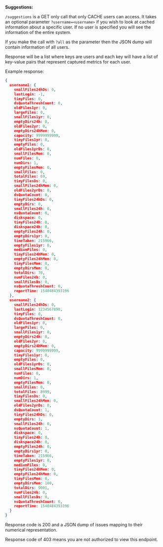 **Suggestions:**

`/suggestions` is a GET only call that only CACHE users can access.
It takes an optional parameter `?username=<username>` if you wish to look at cached information about a specific user. 
If no user is specified you will see the information of the entire system.

If you make the call with `?all` as the parameter then the JSON dump will contain information of all users.

Response will be a list where keys are users and each key will have a list of key-value pairs that represent captured metrics for each user.

Example response:
```json
{
  username1: {
    smallFiles24hDs: 0,
    lastLogin: -1,
    tinyFiles: 0,
    dsQuotaThreshCount: 0,
    oldFiles1yr: 0,
    largeFiles: 0,
    smallFiles1yr: 0,
    emptyDirs24h: 0,
    oldFiles2yr: 0,
    emptyDirs24hMem: 0,
    capacity: 9999999999,
    tinyFiles1yr: 0,
    emptyFiles: 0,
    oldFiles1yrDs: 0,
    smallFilesMem: 0,
    numFiles: 0,
    numDirs: 1,
    emptyFilesMem: 0,
    smallFiles: 0,
    totalFiles: 69,
    tinyFilesDs: 0,
    smallFiles24hMem: 0,
    oldFiles2yrDs: 0,
    dsQuotaCount: 0,
    tinyFiles24hDs: 0,
    emptyDirs: 0,
    smallFiles24h: 0,
    nsQuotaCount: 0,
    diskspace: 0,
    tinyFiles24h: 0,
    diskspace24h: 0,
    emptyFiles24h: 0,
    emptyDirs1yr: 0,
    timeTaken: 215966,
    emptyFiles1yr: 0,
    mediumFiles: 0,
    tinyFiles24hMem: 0,
    emptyFiles24hMem: 0,
    tinyFilesMem: 0,
    emptyDirsMem: 0,
    totalDirs: 70,
    numFiles24h: 0,
    smallFilesDs: 0,
    nsQuotaThreshCount: 0,
    reportTime: 1540484393196
  },
  username2: {
    smallFiles24hDs: 0,
    lastLogin: 1234567890,
    tinyFiles: 0,
    dsQuotaThreshCount: 0,
    oldFiles1yr: 0,
    largeFiles: 0,
    smallFiles1yr: 0,
    emptyDirs24h: 0,
    oldFiles2yr: 0,
    emptyDirs24hMem: 0,
    capacity: 9999999999,
    tinyFiles1yr: 0,
    emptyFiles: 0,
    oldFiles1yrDs: 0,
    smallFilesMem: 0,
    numFiles: 0,
    numDirs: 1,
    emptyFilesMem: 0,
    smallFiles: 0,
    totalFiles: 8999,
    tinyFilesDs: 0,
    smallFiles24hMem: 0,
    oldFiles2yrDs: 0,
    dsQuotaCount: 1,
    tinyFiles24hDs: 0,
    emptyDirs: 1,
    smallFiles24h: 0,
    nsQuotaCount: 1,
    diskspace: 0,
    tinyFiles24h: 0,
    diskspace24h: 0,
    emptyFiles24h: 0,
    emptyDirs1yr: 0,
    timeTaken: 215966,
    emptyFiles1yr: 0,
    mediumFiles: 0,
    tinyFiles24hMem: 0,
    emptyFiles24hMem: 0,
    tinyFilesMem: 0,
    emptyDirsMem: 100,
    totalDirs: 9001,
    numFiles24h: 0,
    smallFilesDs: 0,
    nsQuotaThreshCount: 0,
    reportTime: 1540484393196
  }
}
```

Response code is 200 and a JSON dump of issues mapping to their numerical representation. 

Response code of 403 means you are not authorized to view this endpoint.